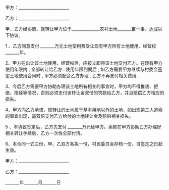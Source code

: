 
 





甲方：_________________________




乙方：_________________________




甲、乙方经协商，就转让甲方位于______________农村土地_______亩一事，达成以下协议。




1
、乙方同意支付
_______万元土地使用费受让现有甲方所有土地使用、经营权_______年。




2、甲方在出让该土地使用、经营权后，应按立即将该土地交付乙方。在现有甲方使用年限内
,
全部转让给乙方
.
使用年限到期后
,
如乙方需要甲方继续与村委会签定土地使用合同时
,
甲方必须配合乙方办理
,
乙方不再支付相关费用
.





3、今后乙方需要甲方协助办理该土地所有相关的事宜时，甲方均不得推诿、拒绝、拖延等情况，否则必须支付该转让金双倍的罚款给乙方，并且赔偿乙方相应的损失。




4、甲方向乙方承诺，现转让的土地属于基本用地以外的土地，如出现第三人追索的事宜出现，需双倍支付乙方给付的土地转让金及赔偿相关损失。




5
、本协议签定后，乙方先支付
_______万元给甲方。余款在甲方协助乙方办理好相关转让手续后，乙方一次性全部付清。




6、本合同一式三份，甲、乙双方各执一份，村民委员会存档一份。自签定之日起生效。




甲方：_________________________




乙方：_________________________




_______年_______月_______日

 


 

 
 
 
 
 
  


  
 

  


  


  
 
 
 
 

